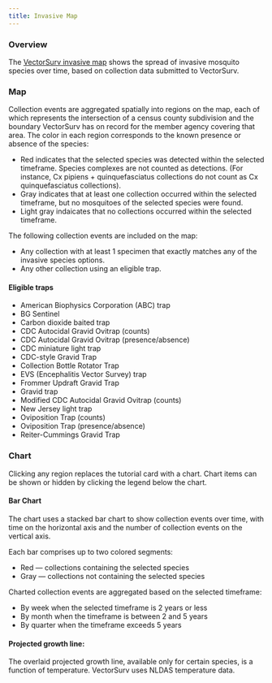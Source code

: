 ```yaml
---
title: Invasive Map
---
```


### Overview

The [VectorSurv invasive map](https://maps.vectorsurv.org/invasive) shows the spread of invasive mosquito species over time, based on collection data submitted to VectorSurv.

### Map

Collection events are aggregated spatially into regions on the map, each of which represents the intersection of a census county subdivision and the boundary VectorSurv has on record for the member agency covering that area. The color in each region corresponds to the known presence or absence of the species:

- Red indicates that the selected species was detected within the selected timeframe. Species complexes are not counted as detections. (For instance, Cx pipiens + quinquefasciatus collections do not count as Cx quinquefasciatus collections).
- Gray indicates that at least one collection occurred within the selected timeframe, but no mosquitoes of the selected species were found.
- Light gray indaicates that no collections occurred within the selected timeframe.

The following collection events are included on the map:

- Any collection with at least 1 specimen that exactly matches any of the invasive species options.
- Any other collection using an eligible trap.

#### Eligible traps

- American Biophysics Corporation (ABC) trap
- BG Sentinel
- Carbon dioxide baited trap
- CDC Autocidal Gravid Ovitrap (counts)
- CDC Autocidal Gravid Ovitrap (presence/absence)
- CDC miniature light trap
- CDC-style Gravid Trap
- Collection Bottle Rotator Trap
- EVS (Encephalitis Vector Survey) trap
- Frommer Updraft Gravid Trap
- Gravid trap
- Modified CDC Autocidal Gravid Ovitrap (counts)
- New Jersey light trap
- Oviposition Trap (counts)
- Oviposition Trap (presence/absence)
- Reiter-Cummings Gravid Trap

### Chart

Clicking any region replaces the tutorial card with a chart. Chart items can be shown or hidden by clicking the legend below the chart.

#### Bar Chart

The chart uses a stacked bar chart to show collection events over time, with time on the horizontal axis and the number of collection events on the vertical axis.

Each bar comprises up to two colored segments:

- Red — collections containing the selected species
- Gray — collections not containing the selected species

Charted collection events are aggregated based on the selected timeframe:

- By week when the selected timeframe is 2 years or less
- By month when the timeframe is between 2 and 5 years
- By quarter when the timeframe exceeds 5 years

#### Projected growth line:

The overlaid projected growth line, available only for certain species, is a function of temperature. VectorSurv uses NLDAS temperature data.
